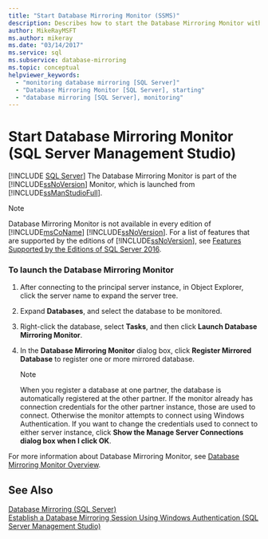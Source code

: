 ```yaml
---
title: "Start Database Mirroring Monitor (SSMS)"
description: Describes how to start the Database Mirroring Monitor within the SQL Server Management Studio (SSMS) GUI.
author: MikeRayMSFT
ms.author: mikeray
ms.date: "03/14/2017"
ms.service: sql
ms.subservice: database-mirroring
ms.topic: conceptual
helpviewer_keywords:
  - "monitoring database mirroring [SQL Server]"
  - "Database Mirroring Monitor [SQL Server], starting"
  - "database mirroring [SQL Server], monitoring"
---
```

# Start Database Mirroring Monitor (SQL Server Management Studio)
 [!INCLUDE [SQL Server](../../includes/applies-to-version/sqlserver.md)]
  The Database Mirroring Monitor is part of the [!INCLUDE[ssNoVersion](../../includes/ssnoversion-md.md)] Monitor, which is launched from [!INCLUDE[ssManStudioFull](../../includes/ssmanstudiofull-md.md)].  
  
> [!NOTE]
>  Database Mirroring Monitor is not available in every edition of [!INCLUDE[msCoName](../../includes/msconame-md.md)] [!INCLUDE[ssNoVersion](../../includes/ssnoversion-md.md)]. For a list of features that are supported by the editions of [!INCLUDE[ssNoVersion](../../includes/ssnoversion-md.md)], see [Features Supported by the Editions of SQL Server 2016](~/sql-server/editions-and-supported-features-for-sql-server-2016.md).  
  
### To launch the Database Mirroring Monitor  
  
1.  After connecting to the principal server instance, in Object Explorer, click the server name to expand the server tree.  
  
2.  Expand **Databases**, and select the database to be monitored.  
  
3.  Right-click the database, select **Tasks**, and then click **Launch Database Mirroring Monitor**.  
  
4.  In the **Database Mirroring Monitor** dialog box, click **Register Mirrored Database** to register one or more mirrored database.  
  
    > [!NOTE]  
    >  When you register a database at one partner, the database is automatically registered at the other partner. If the monitor already has connection credentials for the other partner instance, those are used to connect. Otherwise the monitor attempts to connect using Windows Authentication. If you want to change the credentials used to connect to either server instance, click **Show the Manage Server Connections dialog box when I click OK**.  
  
 For more information about Database Mirroring Monitor, see [Database Mirroring Monitor Overview](../../database-engine/database-mirroring/database-mirroring-monitor-overview.md).  
  
## See Also  
 [Database Mirroring &#40;SQL Server&#41;](../../database-engine/database-mirroring/database-mirroring-sql-server.md)   
 [Establish a Database Mirroring Session Using Windows Authentication &#40;SQL Server Management Studio&#41;](../../database-engine/database-mirroring/establish-database-mirroring-session-windows-authentication.md)  
  
  
